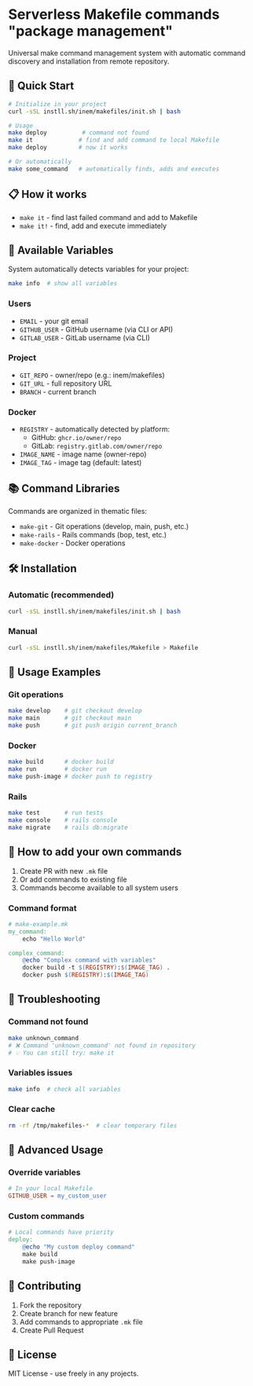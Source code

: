 # Serverless Makefile commands "package management"

Universal make command management system with automatic command discovery and installation from remote repository.

## 🚀 Quick Start

```bash
# Initialize in your project
curl -sSL instll.sh/inem/makefiles/init.sh | bash

# Usage
make deploy          # command not found
make it             # find and add command to local Makefile
make deploy         # now it works

# Or automatically
make some_command   # automatically finds, adds and executes
```

## 📋 How it works

- `make it` - find last failed command and add to Makefile
- `make it!` - find, add and execute immediately

## 🔧 Available Variables

System automatically detects variables for your project:

```bash
make info  # show all variables
```

### Users
- `EMAIL` - your git email
- `GITHUB_USER` - GitHub username (via CLI or API)
- `GITLAB_USER` - GitLab username (via CLI)

### Project
- `GIT_REPO` - owner/repo (e.g.: inem/makefiles)
- `GIT_URL` - full repository URL
- `BRANCH` - current branch

### Docker
- `REGISTRY` - automatically detected by platform:
  - GitHub: `ghcr.io/owner/repo`
  - GitLab: `registry.gitlab.com/owner/repo`
- `IMAGE_NAME` - image name (owner-repo)
- `IMAGE_TAG` - image tag (default: latest)

## 📚 Command Libraries

Commands are organized in thematic files:

- `make-git` - Git operations (develop, main, push, etc.)
- `make-rails` - Rails commands (bop, test, etc.)
- `make-docker` - Docker operations

## 🛠 Installation

### Automatic (recommended)
```bash
curl -sSL instll.sh/inem/makefiles/init.sh | bash
```

### Manual

```bash
curl -sSL instll.sh/inem/makefiles/Makefile > Makefile
```

## 🎯 Usage Examples

### Git operations
```bash
make develop    # git checkout develop
make main       # git checkout main
make push       # git push origin current_branch
```

### Docker
```bash
make build      # docker build
make run        # docker run
make push-image # docker push to registry
```

### Rails
```bash
make test       # run tests
make console    # rails console
make migrate    # rails db:migrate
```

## 🔄 How to add your own commands

1. Create PR with new `.mk` file
2. Or add commands to existing file
3. Commands become available to all system users

### Command format
```makefile
# make-example.mk
my_command:
	echo "Hello World"

complex_command:
	@echo "Complex command with variables"
	docker build -t $(REGISTRY):$(IMAGE_TAG) .
	docker push $(REGISTRY):$(IMAGE_TAG)
```

## 🚨 Troubleshooting

### Command not found
```bash
make unknown_command
# ❌ Command 'unknown_command' not found in repository
# 💡 You can still try: make it
```

### Variables issues
```bash
make info  # check all variables
```

### Clear cache
```bash
rm -rf /tmp/makefiles-*  # clear temporary files
```

## 📖 Advanced Usage

### Override variables
```makefile
# In your local Makefile
GITHUB_USER = my_custom_user
```

### Custom commands
```makefile
# Local commands have priority
deploy:
	@echo "My custom deploy command"
	make build
	make push-image
```

## 🤝 Contributing

1. Fork the repository
2. Create branch for new feature
3. Add commands to appropriate `.mk` file
4. Create Pull Request

## 📝 License

MIT License - use freely in any projects.
